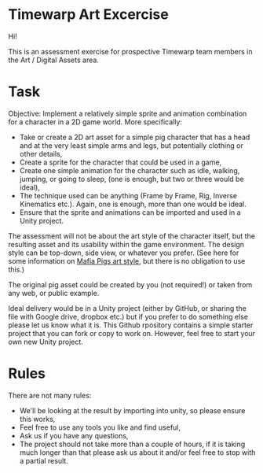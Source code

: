# Timewarp Art Excercise

Hi!

This is an assessment exercise for prospective Timewarp team members in the Art / Digital Assets area.

# Task

Objective: Implement a relatively simple sprite and animation combination for a character in a 2D game world. More specifically:

- Take or create a 2D art asset for a simple pig character that has a head and at the very least simple arms and legs, but potentially clothing or other details,
- Create a sprite for the character that could be used in a game,
- Create one simple animation for the character such as idle, walking, jumping, or going to sleep, (one is enough, but two or three would be ideal),
- The technique used can be anything (Frame by Frame, Rig, Inverse Kinematics etc.). Again, one is enough, more than one would be ideal.
- Ensure that the sprite and animations can be imported and used in a Unity project.

The assessment will not be about the art style of the character itself, but the resulting asset and its usability within the game environment. The design style can be top-down, side view, or whatever you prefer. (See here for some information on [Mafia Pigs art style](https://www.notion.so/03-03-Concept-Art-Mafia-Pigs-01ecb4d9518f46f796d4d33f0edc599e), but there is no obligation to use this.)

The original pig asset could be created by you (not required!) or taken from any web, or public example.  

Ideal delivery would be in a Unity project (either by GitHub, or sharing the file with Google drive, dropbox etc.) but if you prefer to do something else please let us know what it is. This Github rpository contains a simple starter project that you can fork or copy to work on. However, feel free to start your own new Unity project. 

# Rules

There are not many rules: 

- We'll be looking at the result by importing into unity, so please ensure this works,
- Feel free to use any tools you like and find useful,
- Ask us if you have any questions,
- The project should not take more than a couple of hours, if it is taking much longer than that please ask us about it and/or feel free to stop with a partial result.
